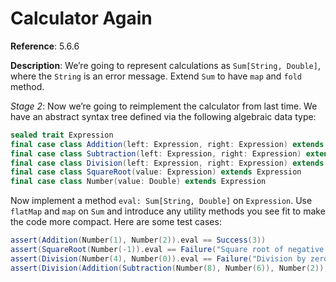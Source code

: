 # Calculator Again

**Reference**: 5.6.6

**Description**:
We’re going to represent calculations as `Sum[String, Double]`,
where the `String` is an error message. Extend `Sum` to have `map`
and `fold` method.

*Stage 2*: Now we’re going to reimplement the calculator from
last time. We have an abstract syntax tree defined via the
following algebraic data type:

```scala
sealed trait Expression
final case class Addition(left: Expression, right: Expression) extends Expression
final case class Subtraction(left: Expression, right: Expression) extends Expression
final case class Division(left: Expression, right: Expression) extends Expression
final case class SquareRoot(value: Expression) extends Expression
final case class Number(value: Double) extends Expression
```

Now implement a method `eval: Sum[String, Double]` on `Expression`.
Use `flatMap` and `map` on `Sum` and introduce any utility methods
you see fit to make the code more compact. Here are some test cases:

```scala
assert(Addition(Number(1), Number(2)).eval == Success(3))
assert(SquareRoot(Number(-1)).eval == Failure("Square root of negative number"))
assert(Division(Number(4), Number(0)).eval == Failure("Division by zero"))
assert(Division(Addition(Subtraction(Number(8), Number(6)), Number(2)), Number(2)).eval == Success(2.0))
```
